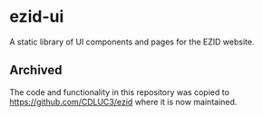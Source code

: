 # ezid-ui

A static library of UI components and pages for the EZID website.

## Archived

The code and functionality in this repository was copied to https://github.com/CDLUC3/ezid where it is now maintained.
